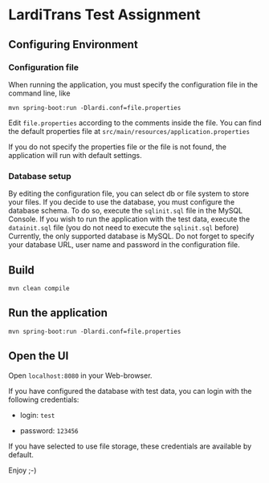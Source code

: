 # LardiTrans Test Assignment #

## Configuring Environment ##

### Configuration file ###

When running the application, you must specify the configuration file in the command line, like

`mvn spring-boot:run -Dlardi.conf=file.properties`

Edit `file.properties` according to the comments inside the file.
You can find the default properties file at `src/main/resources/application.properties`

If you do not specify the properties file or the file is not found, the application will run with default settings.

### Database setup ###

By editing the configuration file, you  can select db or file system to store your files. If you decide to use the database, you must configure the database schema.
To do so, execute the `sqlinit.sql` file in the MySQL Console.
If you wish to run the application with the test data, execute the `datainit.sql` file (you do not need to execute the `sqlinit.sql` before)
Currently, the only supported database is MySQL.
Do not forget to specify your database URL, user name and password in the configuration file.

## Build ##
`mvn clean compile`

## Run the application ##
`mvn spring-boot:run -Dlardi.conf=file.properties`

## Open the UI ##
Open `localhost:8080` in your Web-browser.

If you have configured the database with test data, you can login with the following credentials: 

* login: `test`

* password: `123456`

If you have selected to use file storage, these credentials are available by default.

Enjoy ;-)